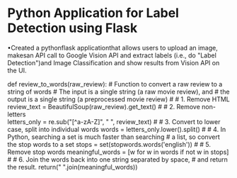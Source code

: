 # Python Application for Label Detection using Flask

•Created a pythonflask applicationthat allows users to upload an image, makesan API call to Google Vision API and extract labels (i.e., do "Label Detection")and Image Classification and show results from Vision API on the UI.


def review_to_words(raw_review):
    # Function to convert a raw review to a string of words
    # The input is a single string (a raw movie review), and 
    # the output is a single string (a preprocessed movie review)
    #
    # 1. Remove HTML
    review_text = BeautifulSoup(raw_review).get_text()
    #
    # 2. Remove non-letters        
    letters_only = re.sub("[^a-zA-Z]", " ", review_text)
    #
    # 3. Convert to lower case, split into individual words
    words = letters_only.lower().split()
    #
    # 4. In Python, searching a set is much faster than searching
    #   a list, so convert the stop words to a set
    stops = set(stopwords.words('english'))
    # 
    # 5. Remove stop words
    meaningful_words = [w for w in words if not w in stops]
    #
    # 6. Join the words back into one string separated by space, 
    # and return the result.
    return(" ".join(meaningful_words))
